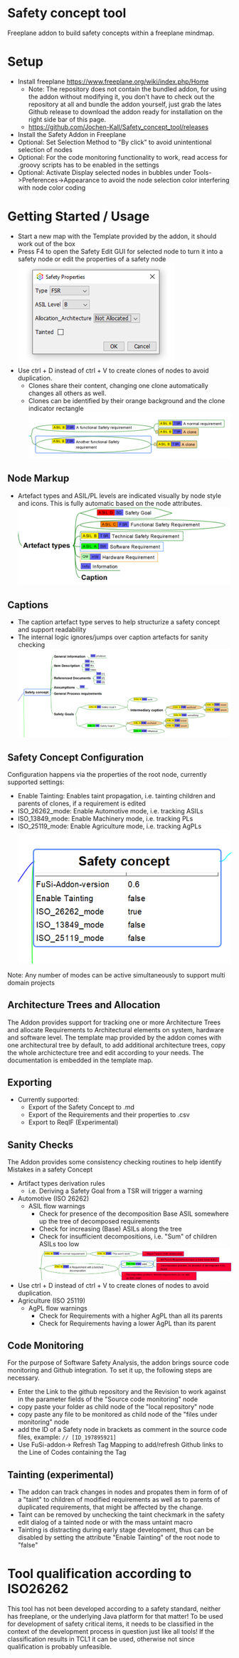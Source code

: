 # Safety concept tool
Freeplane addon to build safety concepts within a freeplane mindmap.

# Setup
* Install freeplane https://www.freeplane.org/wiki/index.php/Home
  * Note: The repository does not contain the bundled addon, for using the addon without modifying it, you don't have to check out the repository at all and bundle the addon yourself, just grab the lates Github release to download the addon ready for installation on the right side bar of this page.
  * https://github.com/Jochen-Kall/Safety_concept_tool/releases 
* Install the Safety Addon in Freeplane
* Optional: Set Selection Method to "By click" to avoid unintentional selection of nodes
* Optional: For the code monitoring functionality to work, read access for .groovy scripts has to be enabled in the settings
* Optional: Activate Display selected nodes in bubbles under Tools->Preferences->Appearance to avoid the node selection color interfering with node color coding

# Getting Started / Usage
* Start a new map with the Template provided by the addon, it should work out of the box
* Press F4 to open the Safety Edit GUI for selected node to turn it into a safety node or edit the properties of a safety node ![Example](Readme_files/safety_edit_dialog.png)
* Use ctrl + D instead of ctrl + V to create clones of nodes to avoid duplication. 
  * Clones share their content, changing one clone automatically changes all others as well.
  * Clones can be identified by their orange background and the clone indicator rectangle ![Example](Readme_files/clone_markup.png)

## Node Markup
* Artefact types and ASIL/PL levels are indicated visually by node style and icons. This is fully automatic based on the node attributes. 
![Example](Readme_files/Artefact_markup.png)

## Captions
* The caption artefact type serves to help structurize a safety concept and support readability
* The internal logic ignores/jumps over caption artefacts for sanity checking
![Example](Readme_files/Caption_example.png)

## Safety Concept Configuration
Configuration happens via the properties of the root node, currently supported settings:
  * Enable Tainting: Enables taint propagation, i.e. tainting children and parents of clones, if a requirement is edited
  * ISO_26262_mode: Enable Automotive mode, i.e. tracking ASILs
  * ISO_13849_mode: Enable Machinery mode, i.e. tracking PLs
  * ISO_25119_mode: Enable Agriculture mode, i.e. tracking AgPLs
![Example](Readme_files/root_node_settings.png)

Note: Any number of modes can be active simultaneously to support multi domain projects 
## Architecture Trees and Allocation
The Addon provides support for tracking one or more Architecture Trees and allocate Requirements to Architectural elements on system, hardware and software level.
The template map provided by the addon comes with one architectural tree by default, to add additional architecture trees, copy the whole archictecture tree and edit according to your needs.
The documentation is embedded in the template map.

## Exporting
* Currently supported:
  * Export of the Safety Concept to .md
  * Export of the Requirements and their properties to .csv
  * Export to ReqIF (Experimental)
  
## Sanity Checks
The Addon provides some consistency checking routines to help identify Mistakes in a safety Concept
  * Artifact types derivation rules 
    * i.e. Deriving a Safety Goal from a TSR will trigger a warning
* Automotive (ISO 26262)
  * ASIL flow warnings
    * Check for presence of the decomposition Base ASIL somewhere up the tree of decomposed requirements
    * Check for increasing (Base) ASILs along the tree
    * Check for insufficient decompositions, i.e. "Sum" of children ASILs too low
    ![Example](Readme_files/26262_errors.png)
* Use ctrl + D instead of ctrl + V to create clones of nodes to avoid duplication.  
* Agriculture (ISO 25119)
  * AgPL flow warnings
    * Check for Requirements with a higher AgPL than all its parents
    * Check for Requirements having a lower AgPL than its parent 
    
## Code Monitoring
For the purpose of Software Safety Analysis, the addon brings source code monitoring and Github integration.
To set it up, the following steps are necessary.
* Enter the Link to the github repository and the Revision to work against in the parameter fields of the "Source code monitoring" node
* copy paste your folder as child node of the "local repository" node
* copy paste any file to be monitored as child node of the "files under monitoring" node
* add the ID of a Safety node in brackets as comment in the source code files, example: 
``` // [ID_197895921] ```
* Use FuSi-addon-> Refresh Tag Mapping to add/refresh Github links to the Line of Codes containing the Tag 

## Tainting (experimental)
* The addon can track changes in nodes and propates them in form of of a "taint" to children of modified requirements as well as to parents of duplicated requirements, that might be affected by the change.
* Taint can be removed by unchecking the taint checkmark in the safety edit dialog of a tainted node or with the mass untaint macro
* Tainting is distracting during early stage development, thus can be disabled by setting the attribute "Enable Tainting" of the root node to "false"

# Tool qualification according to ISO26262
This tool has not been developed according to a safety standard, neither has freeplane, or the underlying Java platform for that matter!
To be used for development of safety critical items, it needs to be classified in the context of the development process in question just like all tools!
If the classification results in TCL1 it can be used, otherwise not since qualification is probably unfeasible. 

